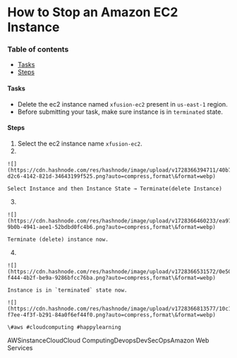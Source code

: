 # How to Stop an Amazon EC2 Instance

### Table of contents

* [Tasks](broken-reference)
* [Steps](broken-reference)

#### Tasks <a href="#heading-tasks" id="heading-tasks"></a>

* Delete the ec2 instance named `xfusion-ec2` present in `us-east-1` region.
* Before submitting your task, make sure instance is in `terminated` state.

#### Steps <a href="#heading-steps" id="heading-steps"></a>

1. Select the ec2 instance name `xfusion-ec2`.
2.

    ![](https://cdn.hashnode.com/res/hashnode/image/upload/v1728366394711/40b7a480-d2c6-4142-821d-34643199f525.png?auto=compress,format\&format=webp)

    Select Instance and then Instance State → Terminate(delete Instance)
3.

    ![](https://cdn.hashnode.com/res/hashnode/image/upload/v1728366460233/ea975203-9b0b-4941-aee1-52bdbd0fc4b6.png?auto=compress,format\&format=webp)

    Terminate (delete) instance now.
4.

    ![](https://cdn.hashnode.com/res/hashnode/image/upload/v1728366531572/0e502e77-f444-4b2f-be9a-9286bfcc76ba.png?auto=compress,format\&format=webp)

    Instance is in `terminated` state now.

    ![](https://cdn.hashnode.com/res/hashnode/image/upload/v1728366813577/10c19134-f7ee-4f3f-b291-84a0f6ef44f0.png?auto=compress,format\&format=webp)

    \#aws #cloudcomputing #happylearning

AWSinstanceCloudCloud ComputingDevopsDevSecOpsAmazon Web Services
